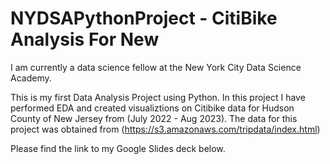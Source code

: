 # NYDSAPythonProject - CitiBike Analysis For New 

I am currently a data science fellow at the New York City Data Science Academy.

This is my first Data Analysis Project using Python. In this project I have performed EDA and created visualiztions on Citibike data for Hudson County of New Jersey from (July 2022 - Aug 2023). The data for this project was obtained from (https://s3.amazonaws.com/tripdata/index.html) 

Please find the link to my Google Slides deck below.

